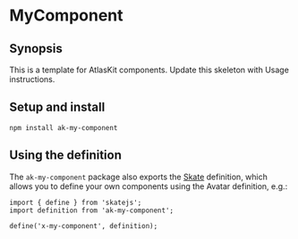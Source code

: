 # MyComponent

## Synopsis

This is a template for AtlasKit components. Update this skeleton with Usage instructions.

## Setup and install

```
npm install ak-my-component
```

## Using the definition

The `ak-my-component` package also exports the [Skate](https://github.com/skatejs/skatejs) definition, 
which allows you to define your own components using the Avatar definition, e.g.:

```
import { define } from 'skatejs';
import definition from 'ak-my-component';

define('x-my-component', definition);
```
